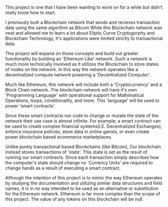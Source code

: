 This project is one that I have been wanting to work on for a while but didn't really know how to start.

I previously built a Blockchain network that sends and recieves transaction data using the same algorithm as Bitcoin
While this Blockchain network was neat and allowed me to learn a lot about Eliptic Curve Cryptogorphy and Blockchain Technology,
it's applications were limited strictly to transactional data.

This project will expand on those concepts and build out greater functionality by building an 'Ethereum Like' network. Such a network
is much more technically involved as it utilizes the Blockchain to store states of nodes on the network. In this way the network 
operates like a decentralized compute network powering a 'Decentralized Computer'.

Much like Ethereum, this network will include both a 'Cryptocurrency' and a Block Chain network. The blockchain network will have it's own 
'Programming Language' with operational support for Mathimatical Operations, loops, conditionality, and more. This 'language' will be used 
to power 'smart contracts'.

Since these smart contracts run code to change or mutate the state of the network their use case is almost infinite. For example;
a smart contract can be used to create complex financial systems(I.E. Decentralized Exchanges), enforce insurance policies, 
store data in online games, or even create power blockchain based ecommerce marketplaces. 

Unlike purely transactional based Blockchains (like Bitcoin), Our blockchain instead stores transactions of 'state'. This state is set as the
result of running our smart contracts. Since each transaction simply describes how the computer's state should change no 'Currency Units' are
required to change hands as a result of executing a smart contract.

Although the intention of this project is to mimic the way Ethereum operates by studying the documentation and utilizing similar data
structures and field names, it is in no way intended to be used as an alternative or substitution for the Ethereum network. Ethereum is 
far more complex than the scope of this project. The value of any tokens on this blockchain will be null. 